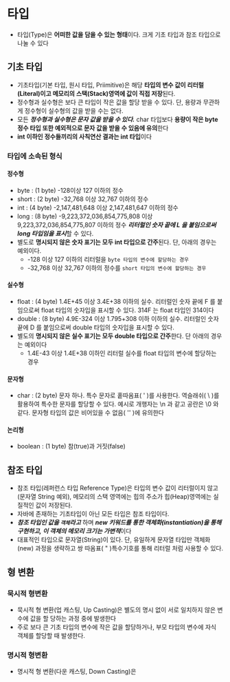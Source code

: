 # 타입
* 타입(Type)은 **어떠한 값을 담을 수 있는 형태**이다. 크게 기초 타입과 참조 타입으로 나눌 수 있다
## 기초 타입
* 기초타입(기본 타입, 원시 타입, Priimitive)은 해당 **타입의 변수 값이 리터럴(Literal)이고 메모리의 스택(Stack)영역에 값이 직접 저장**된다.
* 정수형과 실수형은 보다 큰 타입이 작은 값을 할당 받을 수 있다. 단, 용량과 무관하게 정수형이 실수형의 값을 받을 수는 없다.
* 모든 ***정수형과 실수형은 문자 값을 받을 수 있다.*** char 타입보다 **용량이 작은 byte 정수 타입 또한 예외적으로 문자 값을 받을 수 있음에 유의**한다
* **int 이하인 정수들끼리의 사칙연산 결과는 int 타입**이다
### 타입에 소속된 형식
#### 정수형
* byte : (1 byte) -128이상 127 이하의 정수
* short : (2 byte) -32,768 이상 32,767 이하의 정수
* int : (4 byte) -2,147,481,648 이상 2,147,481,647 이하의 정수
* long : (8 byte) -9,223,372,036,854,775,808 이상 9,223,372,036,854,775,807 이하의 정수 ***리터럴인 숫자 끝에 L 을 붙임으로써 long 타입임을 표시***할 수 있다.
* 별도로 **명시되지 않은 숫자 표기는 모두 int 타입으로 간주**된다. 단, 아래의 경우는 예외이다.
    * -128 이상 127 이하의 리터럴을 `byte 타입의 변수에 할당하는 경우`
    * -32,768 이상 32,767 이하의 정수를 `short 타입의 변수에 할당하는 경우` 
#### 실수형
* float : (4 byte) 1.4E+45 이상 3.4E+38 이하의 실수. 리터럴인 숫자 끝에 F 를 붙임으로써 float 타입의 숫자입을 표시할 수 있다. 314F 는 float 타입인 314이다
* double : (8 byte) 4.9E-324 이상 1.795+308 이하 이하의 실수. 리터럴인 숫자 끝에 D 를 붙임으로써 double 타입의 숫자입을 표시할 수 있다.
* 별도의 **명시되지 않은 실수 표기는 모두 double 타입으로 간주**한다. 단 아래의 경우는 예외이다
    * 1.4E-43 이상 1.4E+38 이하인 리터럴 실수를 float 타입의 변수에 할당하는 경우
#### 문자형
* char : (2 byte) 문자 하나. 특수 문자로 홑따옴표( ' )를 사용한다. 역슬래쉬( \ )를 활용하여 특수한 문자를 할당할 수 있다. 예시로 개행자는 \n 과 같고 공란은 \0 와 같다. 문자형 타입의 값은 비어있을 수 없음( '' )에 유의한다
#### 논리형
* boolean :  (1 byte)  참(true)과 거짓(false)
## 참조 타입
* 참조 타입(레퍼런스 타입 Reference Type)은 타입의 변수 값이 리터럴이지 않고(문자열 String 예외), 메모리의 스택 영역에는 힙의 주소가 힙(Heap)영역에는 실질적인 값이 저장된다.
* 자바에 존재하는 기초타입이 아닌 모든 타입은 참조 타입이다.
* ***참조 타입인 값을 `객체`라고*** 하며 ***new 키워드를 통한 객체화(instantiation)을 통해 구현하고, 이 객체의 메모리 크기는 가변적***이다
* 대표적인 타입으로 문자열(String)이 있다. 단, 유일하게 문자열 타입만 객체화(new) 과정을 생략하고 쌍 따옴표( " )특수기호를 통해 리터럴 처럼 사용할 수 있다.

## 형 변환
### 묵시적 형변환
* 묵시적 형 변환(업 캐스팅, Up Casting)은 별도의 명시 없이 서로 일치하지 않은 변수에 값을 할 당하는 과정 중에 발생한다
* 주로 보다 큰 기초 타입의 변수에 작은 값을 할당하거나, 부모 타입의 변수에 자식 객체를 할당할 때 발생한다.
### 명시적 형변환
* 명시적 형 변환(다운 캐스팅, Down Casting)은 

